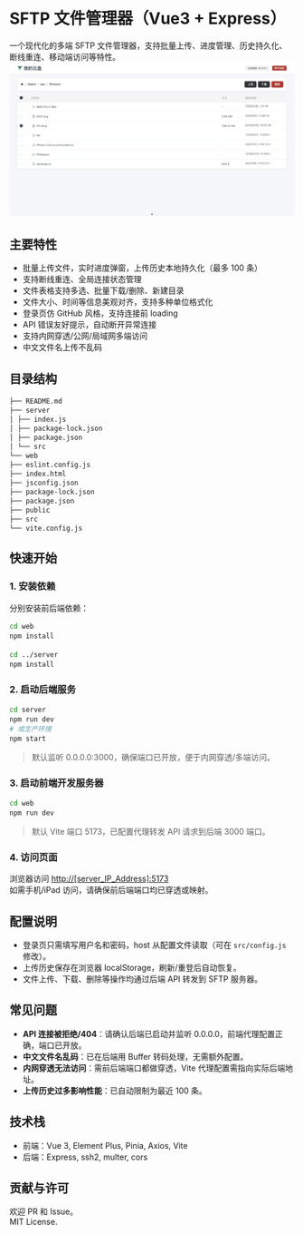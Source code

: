 # SFTP 文件管理器（Vue3 + Express）

一个现代化的多端 SFTP 文件管理器，支持批量上传、进度管理、历史持久化、断线重连、移动端访问等特性。
![MainPage](./mainPage.jpeg)

## 主要特性

- 批量上传文件，实时进度弹窗，上传历史本地持久化（最多 100 条）
- 支持断线重连、全局连接状态管理
- 文件表格支持多选、批量下载/删除、新建目录
- 文件大小、时间等信息美观对齐，支持多种单位格式化
- 登录页仿 GitHub 风格，支持连接前 loading
- API 错误友好提示，自动断开异常连接
- 支持内网穿透/公网/局域网多端访问
- 中文文件名上传不乱码

## 目录结构

```
├── README.md
├── server
│ ├── index.js
│ ├── package-lock.json
│ ├── package.json
│ └── src
└── web
├── eslint.config.js
├── index.html
├── jsconfig.json
├── package-lock.json
├── package.json
├── public
├── src
└── vite.config.js
```

## 快速开始

### 1. 安装依赖

分别安装前后端依赖：

```bash
cd web
npm install

cd ../server
npm install
```

### 2. 启动后端服务

```bash
cd server
npm run dev
# 或生产环境
npm start
```

> 默认监听 0.0.0.0:3000，确保端口已开放，便于内网穿透/多端访问。

### 3. 启动前端开发服务器

```bash
cd web
npm run dev
```

> 默认 Vite 端口 5173，已配置代理转发 API 请求到后端 3000 端口。

### 4. 访问页面

浏览器访问 [http://[server_IP_Address]:5173](http://[server_IP_Address]:5173)  
如需手机/iPad 访问，请确保前后端端口均已穿透或映射。

## 配置说明

- 登录页只需填写用户名和密码，host 从配置文件读取（可在 `src/config.js` 修改）。
- 上传历史保存在浏览器 localStorage，刷新/重登后自动恢复。
- 文件上传、下载、删除等操作均通过后端 API 转发到 SFTP 服务器。

## 常见问题

- **API 连接被拒绝/404**：请确认后端已启动并监听 0.0.0.0，前端代理配置正确，端口已开放。
- **中文文件名乱码**：已在后端用 Buffer 转码处理，无需额外配置。
- **内网穿透无法访问**：需前后端端口都做穿透，Vite 代理配置需指向实际后端地址。
- **上传历史过多影响性能**：已自动限制为最近 100 条。

## 技术栈

- 前端：Vue 3, Element Plus, Pinia, Axios, Vite
- 后端：Express, ssh2, multer, cors

## 贡献与许可

欢迎 PR 和 Issue。  
MIT License.

